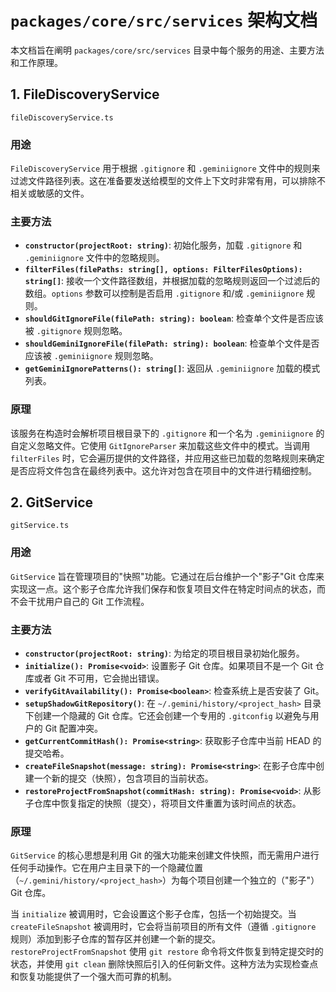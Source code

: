 # `packages/core/src/services` 架构文档

本文档旨在阐明 `packages/core/src/services`
目录中每个服务的用途、主要方法和工作原理。

## 1. FileDiscoveryService

`fileDiscoveryService.ts`

### 用途

`FileDiscoveryService` 用于根据 `.gitignore` 和 `.geminiignore`
文件中的规则来过滤文件路径列表。这在准备要发送给模型的文件上下文时非常有用，可以排除不相关或敏感的文件。

### 主要方法

- **`constructor(projectRoot: string)`**: 初始化服务，加载 `.gitignore` 和
  `.geminiignore` 文件中的忽略规则。
- **`filterFiles(filePaths: string[], options: FilterFilesOptions): string[]`**:
  接收一个文件路径数组，并根据加载的忽略规则返回一个过滤后的数组。`options`
  参数可以控制是否启用 `.gitignore` 和/或 `.geminiignore` 规则。
- **`shouldGitIgnoreFile(filePath: string): boolean`**: 检查单个文件是否应该被
  `.gitignore` 规则忽略。
- **`shouldGeminiIgnoreFile(filePath: string): boolean`**:
  检查单个文件是否应该被 `.geminiignore` 规则忽略。
- **`getGeminiIgnorePatterns(): string[]`**: 返回从 `.geminiignore`
  加载的模式列表。

### 原理

该服务在构造时会解析项目根目录下的 `.gitignore` 和一个名为 `.geminiignore`
的自定义忽略文件。它使用 `GitIgnoreParser` 来加载这些文件中的模式。当调用
`filterFiles`
时，它会遍历提供的文件路径，并应用这些已加载的忽略规则来确定是否应将文件包含在最终列表中。这允许对包含在项目中的文件进行精细控制。

## 2. GitService

`gitService.ts`

### 用途

`GitService` 旨在管理项目的"快照"功能。它通过在后台维护一个"影子"Git
仓库来实现这一点。这个影子仓库允许我们保存和恢复项目文件在特定时间点的状态，而不会干扰用户自己的
Git 工作流程。

### 主要方法

- **`constructor(projectRoot: string)`**: 为给定的项目根目录初始化服务。
- **`initialize(): Promise<void>`**: 设置影子 Git 仓库。如果项目不是一个 Git
  仓库或者 Git 不可用，它会抛出错误。
- **`verifyGitAvailability(): Promise<boolean>`**: 检查系统上是否安装了 Git。
- **`setupShadowGitRepository()`**: 在 `~/.gemini/history/<project_hash>`
  目录下创建一个隐藏的 Git 仓库。它还会创建一个专用的 `.gitconfig`
  以避免与用户的 Git 配置冲突。
- **`getCurrentCommitHash(): Promise<string>`**: 获取影子仓库中当前 HEAD
  的提交哈希。
- **`createFileSnapshot(message: string): Promise<string>`**:
  在影子仓库中创建一个新的提交（快照），包含项目的当前状态。
- **`restoreProjectFromSnapshot(commitHash: string): Promise<void>`**:
  从影子仓库中恢复指定的快照（提交），将项目文件重置为该时间点的状态。

### 原理

`GitService` 的核心思想是利用 Git
的强大功能来创建文件快照，而无需用户进行任何手动操作。它在用户主目录下的一个隐藏位置（`~/.gemini/history/<project_hash>`）为每个项目创建一个独立的（"影子"）Git
仓库。

当 `initialize` 被调用时，它会设置这个影子仓库，包括一个初始提交。当
`createFileSnapshot` 被调用时，它会将当前项目的所有文件（遵循 `.gitignore`
规则）添加到影子仓库的暂存区并创建一个新的提交。`restoreProjectFromSnapshot`
使用 `git restore` 命令将文件恢复到特定提交时的状态，并使用 `git clean`
删除快照后引入的任何新文件。这种方法为实现检查点和恢复功能提供了一个强大而可靠的机制。
